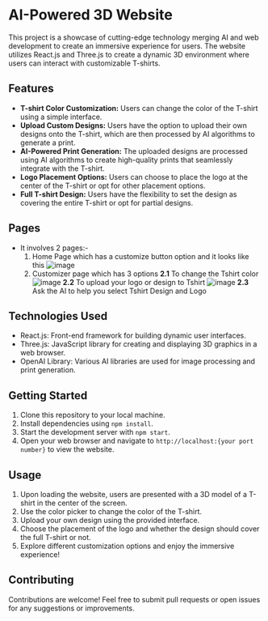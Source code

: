 # AI-Powered 3D Website

This project is a showcase of cutting-edge technology merging AI and web development to create an immersive experience for users. The website utilizes React.js and Three.js to create a dynamic 3D environment where users can interact with customizable T-shirts.

## Features

- **T-shirt Color Customization:** Users can change the color of the T-shirt using a simple interface.
- **Upload Custom Designs:** Users have the option to upload their own designs onto the T-shirt, which are then processed by AI algorithms to generate a print.
- **AI-Powered Print Generation:** The uploaded designs are processed using AI algorithms to create high-quality prints that seamlessly integrate with the T-shirt.
- **Logo Placement Options:** Users can choose to place the logo at the center of the T-shirt or opt for other placement options.
- **Full T-shirt Design:** Users have the flexibility to set the design as covering the entire T-shirt or opt for partial designs.

## Pages

- It involves 2 pages:-
  1. Home Page which has a customize button option and it looks like this
     ![image](https://github.com/kailashmaurya27/Three.js_Project/assets/91011670/ca48da0f-5546-4e23-8ce6-ac2d0ddb94e5)
  2. Customizer page which has 3 options
     **2.1** To change the Tshirt color
     ![image](https://github.com/kailashmaurya27/Three.js_Project/assets/91011670/17f9c9bb-a4c2-4b32-8cf5-2a37ebac9827)
     **2.2** To upload your logo or design to Tshirt
     ![image](https://github.com/kailashmaurya27/Three.js_Project/assets/91011670/533106f8-dfde-4569-9cc2-60e052190353)
     **2.3** Ask the AI to help you select Tshirt Design and Logo
     
## Technologies Used

- React.js: Front-end framework for building dynamic user interfaces.
- Three.js: JavaScript library for creating and displaying 3D graphics in a web browser.
- OpenAI Library: Various AI libraries are used for image processing and print generation.

## Getting Started

1. Clone this repository to your local machine.
2. Install dependencies using `npm install`.
3. Start the development server with `npm start`.
4. Open your web browser and navigate to `http://localhost:{your port number}` to view the website.

## Usage

1. Upon loading the website, users are presented with a 3D model of a T-shirt in the center of the screen.
2. Use the color picker to change the color of the T-shirt.
3. Upload your own design using the provided interface.
4. Choose the placement of the logo and whether the design should cover the full T-shirt or not.
5. Explore different customization options and enjoy the immersive experience!

## Contributing

Contributions are welcome! Feel free to submit pull requests or open issues for any suggestions or improvements.
